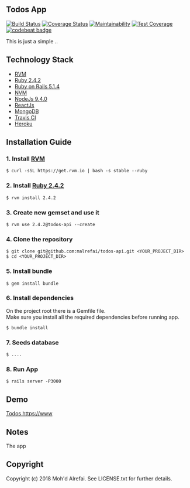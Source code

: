 ## Todos App  

[![Build Status](https://travis-ci.org/malrefai/todos.svg?branch=develop)](https://travis-ci.org/malrefai/todos)
[![Coverage Status](https://coveralls.io/repos/github/malrefai/todos/badge.svg)](https://coveralls.io/github/malrefai/todos)
[![Maintainability](https://api.codeclimate.com/v1/badges/37609c390a1a9f602cab/maintainability)](https://codeclimate.com/github/malrefai/todos/maintainability)
[![Test Coverage](https://api.codeclimate.com/v1/badges/37609c390a1a9f602cab/test_coverage)](https://codeclimate.com/github/malrefai/todos/test_coverage)
[![codebeat badge](https://codebeat.co/badges/a5ab411e-22b3-484f-9df9-75ff6cb4345b)](https://codebeat.co/projects/github-com-malrefai-todos-develop)  


This is just a simple ..     

## Technology Stack

- [RVM][0]
- [Ruby 2.4.2][1]
- [Ruby on Rails 5.1.4][2]
- [NVM][3]
- [NodeJs 9.4.0][4]
- [ReactJs][5] 
- [MongoDB][6]
- [Travis CI][7]
- [Heroku][8]

## Installation Guide

### 1. Install [RVM][0]
    $ curl -sSL https://get.rvm.io | bash -s stable --ruby

### 2. Install [Ruby 2.4.2][1]
    $ rvm install 2.4.2
    
### 3. Create new gemset and use it
    $ rvm use 2.4.2@todos-api --create
    
### 4. Clone the repository
	$ git clone git@github.com:malrefai/todos-api.git <YOUR_PROJECT_DIR>
	$ cd <YOUR_PROJECT_DIR>
	
### 5. Install bundle
    $ gem install bundle

### 6. Install dependencies
On the project root there is a Gemfile file.  
Make sure you install all the required dependencies before running app.  

    $ bundle install
    
### 7. Seeds database
    $ ....
    
### 8. Run App
    $ rails server -P3000

## Demo  
[Todos https://www][9]
	
## Notes
The app

## Copyright
Copyright (c) 2018 Moh'd Alrefai. See LICENSE.txt for further details.


[0]: https://rvm.io/
[1]: https://www.ruby-lang.org/
[2]: http://rubyonrails.org/
[3]: https://github.com/creationix/nvm
[4]: https://nodejs.org/
[5]: https://reactjs.org/
[6]: https://www.mongodb.com/
[7]: https://travis-ci.org/
[8]: https://www.heroku.com/
[9]: https://www
